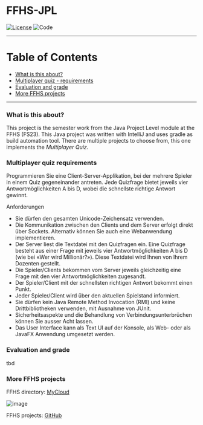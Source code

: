 # FFHS-JPL

[![License](https://img.shields.io/badge/License-GNU--v3.0-lightgrey)](https://github.com/rumpli/FFHS-JPL/blob/main/LICENSE)
![Code](https://img.shields.io/badge/Language-Java-blue)

-----

Table of Contents
=================
* [What is this about?](#what-is-this-about)
* [Multiplayer quiz - requirements](#multiplayer-quiz-requirements)
* [Evaluation and grade](#evaluation-and-grade)
* [More FFHS projects](#more-ffhs-projects)

-----

### What is this about?
This project is the semester work from the Java Project Level module at the FFHS (FS23). This Java project was written with IntelliJ and uses gradle as build automation tool.
There are multiple projects to choose from, this one implements the *Multiplayer Quiz*.

### Multiplayer quiz requirements
Programmieren Sie eine Client-Server-Applikation, bei der mehrere Spieler in einem Quiz gegeneinander antreten. Jede Quizfrage bietet jeweils vier Antwortmöglichkeiten A bis D, wobei die schnellste richtige Antwort gewinnt.

Anforderungen
- Sie dürfen den gesamten Unicode-Zeichensatz verwenden.
- Die Kommunikation zwischen den Clients und dem Server erfolgt direkt über Sockets. Alternativ können Sie auch eine Webanwendung implementieren.
- Der Server liest die Textdatei mit den Quizfragen ein. Eine Quizfrage besteht aus einer Frage mit jeweils vier Antwortmöglichkeiten A bis D (wie bei «Wer wird Millionär?»). Diese Textdatei wird Ihnen von Ihrem Dozenten gestellt.
- Die Spieler/Clients bekommen vom Server jeweils gleichzeitig eine Frage mit den vier Antwortmöglichkeiten zugesandt.
- Der Spieler/Client mit der schnellsten richtigen Antwort bekommt einen Punkt.
- Jeder Spieler/Client wird über den aktuellen Spielstand informiert.
- Sie dürfen kein Java Remote Method Invocation (RMI) und keine Drittbibliotheken verwenden, mit Ausnahme von JUnit.
- Sicherheitsaspekte und die Behandlung von Verbindungsunterbrüchen können Sie ausser Acht lassen.
- Das User Interface kann als Text UI auf der Konsole, als Web- oder als JavaFX Anwendung umgesetzt werden.

### Evaluation and grade
tbd

### More FFHS projects

FFHS directory: [MyCloud](https://www.mycloud.ch/s/S00735653476C6FF89DAE1C9D6F19C814A0FE9C6DC2)

![image](https://github.com/rumpli/FFHS-AnPy/assets/24840091/5c56fb5b-944a-40a3-b5c8-1972850dc7a2)

FFHS projects: [GitHub](https://github.com/rumpli?tab=repositories&q=FFHS&type=&language=&sort=)
